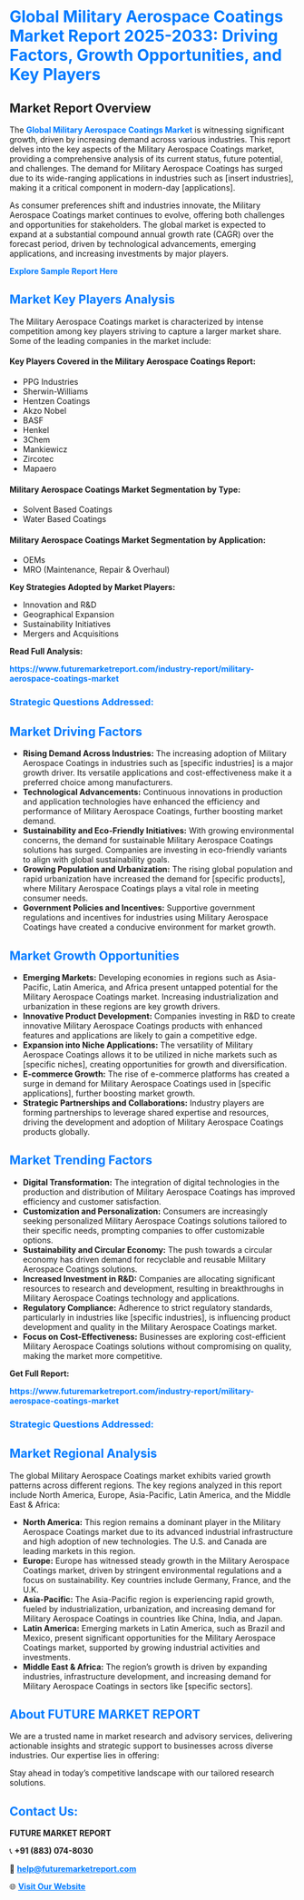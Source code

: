 <h1 style="color: #007BFF;">Global Military Aerospace Coatings Market Report 2025-2033: Driving Factors, Growth Opportunities, and Key Players</h1>

<section id="overview">
<h2>Market Report Overview</h2>
<p>The <a href="https://www.futuremarketreport.com/industry-report/military-aerospace-coatings-market" style="color: #007BFF; text-decoration: none;"><strong>Global Military Aerospace Coatings Market</strong></a> is witnessing significant growth, driven by increasing demand across various industries. This report delves into the key aspects of the Military Aerospace Coatings market, providing a comprehensive analysis of its current status, future potential, and challenges. The demand for Military Aerospace Coatings has surged due to its wide-ranging applications in industries such as [insert industries], making it a critical component in modern-day [applications].</p>
<p>As consumer preferences shift and industries innovate, the Military Aerospace Coatings market continues to evolve, offering both challenges and opportunities for stakeholders. The global market is expected to expand at a substantial compound annual growth rate (CAGR) over the forecast period, driven by technological advancements, emerging applications, and increasing investments by major players.</p>
</section>

<section id="overview">
<p><a href="https://www.futuremarketreport.com/request-sample/reportId=62391" style="color: #007BFF; text-decoration: none;"><strong>Explore Sample Report Here</strong></a></p>
</section>

<section id="key-players">
<h2 style="color: #007BFF;">Market Key Players Analysis</h2>
<p>The Military Aerospace Coatings market is characterized by intense competition among key players striving to capture a larger market share. Some of the leading companies in the market include:</p>
<h4>Key Players Covered in the Military Aerospace Coatings Report:</h4>
<ul><li>PPG Industries</li><li>Sherwin-Williams</li><li>Hentzen Coatings</li><li>Akzo Nobel</li><li>BASF</li><li>Henkel</li><li>3Chem</li><li>Mankiewicz</li><li>Zircotec</li><li>Mapaero</li></ul>
<h4>Military Aerospace Coatings Market Segmentation by Type:</h4>
<ul><li>Solvent Based Coatings</li><li>Water Based Coatings</li></ul>

<h4>Military Aerospace Coatings Market Segmentation by Application:</h4>
<ul><li>OEMs</li><li>MRO (Maintenance, Repair &amp; Overhaul)</li></ul>
<p><strong>Key Strategies Adopted by Market Players:</strong></p>
<ul>
<li>Innovation and R&D</li>
<li>Geographical Expansion</li>
<li>Sustainability Initiatives</li>
<li>Mergers and Acquisitions</li>
</ul>
</section>

<section>
<p><strong>Read Full Analysis: </strong></p><a href="https://www.futuremarketreport.com/industry-report/military-aerospace-coatings-market" style="color: #007BFF; text-decoration: none;"><strong>https://www.futuremarketreport.com/industry-report/military-aerospace-coatings-market</strong></a>
<h3 style="color: #007BFF;">Strategic Questions Addressed:</h3>
</section>

<section id="driving-factors">
<h2 style="color: #007BFF;">Market Driving Factors</h2>
<ul>
<li><strong>Rising Demand Across Industries:</strong> The increasing adoption of Military Aerospace Coatings in industries such as [specific industries] is a major growth driver. Its versatile applications and cost-effectiveness make it a preferred choice among manufacturers.</li>
<li><strong>Technological Advancements:</strong> Continuous innovations in production and application technologies have enhanced the efficiency and performance of Military Aerospace Coatings, further boosting market demand.</li>
<li><strong>Sustainability and Eco-Friendly Initiatives:</strong> With growing environmental concerns, the demand for sustainable Military Aerospace Coatings solutions has surged. Companies are investing in eco-friendly variants to align with global sustainability goals.</li>
<li><strong>Growing Population and Urbanization:</strong> The rising global population and rapid urbanization have increased the demand for [specific products], where Military Aerospace Coatings plays a vital role in meeting consumer needs.</li>
<li><strong>Government Policies and Incentives:</strong> Supportive government regulations and incentives for industries using Military Aerospace Coatings have created a conducive environment for market growth.</li>
</ul>
</section>

<section id="growth-opportunities">
<h2 style="color: #007BFF;">Market Growth Opportunities</h2>
<ul>
<li><strong>Emerging Markets:</strong> Developing economies in regions such as Asia-Pacific, Latin America, and Africa present untapped potential for the Military Aerospace Coatings market. Increasing industrialization and urbanization in these regions are key growth drivers.</li>
<li><strong>Innovative Product Development:</strong> Companies investing in R&D to create innovative Military Aerospace Coatings products with enhanced features and applications are likely to gain a competitive edge.</li>
<li><strong>Expansion into Niche Applications:</strong> The versatility of Military Aerospace Coatings allows it to be utilized in niche markets such as [specific niches], creating opportunities for growth and diversification.</li>
<li><strong>E-commerce Growth:</strong> The rise of e-commerce platforms has created a surge in demand for Military Aerospace Coatings used in [specific applications], further boosting market growth.</li>
<li><strong>Strategic Partnerships and Collaborations:</strong> Industry players are forming partnerships to leverage shared expertise and resources, driving the development and adoption of Military Aerospace Coatings products globally.</li>
</ul>
</section>

<section id="trending-factors">
<h2 style="color: #007BFF;">Market Trending Factors</h2>
<ul>
<li><strong>Digital Transformation:</strong> The integration of digital technologies in the production and distribution of Military Aerospace Coatings has improved efficiency and customer satisfaction.</li>
<li><strong>Customization and Personalization:</strong> Consumers are increasingly seeking personalized Military Aerospace Coatings solutions tailored to their specific needs, prompting companies to offer customizable options.</li>
<li><strong>Sustainability and Circular Economy:</strong> The push towards a circular economy has driven demand for recyclable and reusable Military Aerospace Coatings solutions.</li>
<li><strong>Increased Investment in R&D:</strong> Companies are allocating significant resources to research and development, resulting in breakthroughs in Military Aerospace Coatings technology and applications.</li>
<li><strong>Regulatory Compliance:</strong> Adherence to strict regulatory standards, particularly in industries like [specific industries], is influencing product development and quality in the Military Aerospace Coatings market.</li>
<li><strong>Focus on Cost-Effectiveness:</strong> Businesses are exploring cost-efficient Military Aerospace Coatings solutions without compromising on quality, making the market more competitive.</li>
</ul>
</section>

<section>
<p><strong>Get Full Report: </strong></p><a href="https://www.futuremarketreport.com/industry-report/military-aerospace-coatings-market" style="color: #007BFF; text-decoration: none;"><strong>https://www.futuremarketreport.com/industry-report/military-aerospace-coatings-market</strong></a>
<h3 style="color: #007BFF;">Strategic Questions Addressed:</h3>
</section>


<section id="regional-analysis">
<h2 style="color: #007BFF;">Market Regional Analysis</h2>
<p>The global Military Aerospace Coatings market exhibits varied growth patterns across different regions. The key regions analyzed in this report include North America, Europe, Asia-Pacific, Latin America, and the Middle East & Africa:</p>
<ul>
<li><strong>North America:</strong> This region remains a dominant player in the Military Aerospace Coatings market due to its advanced industrial infrastructure and high adoption of new technologies. The U.S. and Canada are leading markets in this region.</li>
<li><strong>Europe:</strong> Europe has witnessed steady growth in the Military Aerospace Coatings market, driven by stringent environmental regulations and a focus on sustainability. Key countries include Germany, France, and the U.K.</li>
<li><strong>Asia-Pacific:</strong> The Asia-Pacific region is experiencing rapid growth, fueled by industrialization, urbanization, and increasing demand for Military Aerospace Coatings in countries like China, India, and Japan.</li>
<li><strong>Latin America:</strong> Emerging markets in Latin America, such as Brazil and Mexico, present significant opportunities for the Military Aerospace Coatings market, supported by growing industrial activities and investments.</li>
<li><strong>Middle East & Africa:</strong> The region’s growth is driven by expanding industries, infrastructure development, and increasing demand for Military Aerospace Coatings in sectors like [specific sectors].</li>
</ul>
</section>

<footer>
<h2 style="color: #007BFF;">About FUTURE MARKET REPORT</h2>
<p>We are a trusted name in market research and advisory services, delivering actionable insights and strategic support to businesses across diverse industries. Our expertise lies in offering:</p>

<p>Stay ahead in today’s competitive landscape with our tailored research solutions.</p>

<h2 style="color: #007BFF;">Contact Us:</h2>
<p><strong>FUTURE MARKET REPORT</strong></p>
<p>📞 <strong>+91 (883) 074-8030</strong></p>
<p>📧 <strong><a href="mailto:help@futuremarketreport.com" style="color: #007BFF;">help@futuremarketreport.com</a></strong></p>
<p>🌐 <strong><a href="https://www.futuremarketreport.com/" style="color: #007BFF;">Visit Our Website</a></strong></p>
</footer>